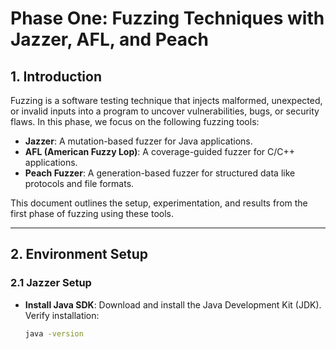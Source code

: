 # Phase One: Fuzzing Techniques with Jazzer, AFL, and Peach

## 1. Introduction

Fuzzing is a software testing technique that injects malformed, unexpected, or invalid inputs into a program to uncover vulnerabilities, bugs, or security flaws. In this phase, we focus on the following fuzzing tools:

- **Jazzer**: A mutation-based fuzzer for Java applications.
- **AFL (American Fuzzy Lop)**: A coverage-guided fuzzer for C/C++ applications.
- **Peach Fuzzer**: A generation-based fuzzer for structured data like protocols and file formats.

This document outlines the setup, experimentation, and results from the first phase of fuzzing using these tools.

---

## 2. Environment Setup

### 2.1 Jazzer Setup

- **Install Java SDK**:
  Download and install the Java Development Kit (JDK).
  Verify installation:
  ```bash
  java -version
